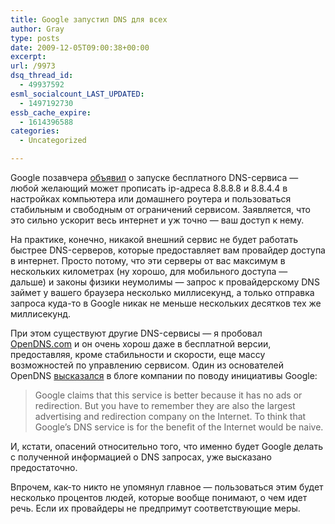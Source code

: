```yaml
---
title: Google запустил DNS для всех
author: Gray
type: posts
date: 2009-12-05T09:00:38+00:00
excerpt:
url: /9973
dsq_thread_id:
  - 49937592
esml_socialcount_LAST_UPDATED:
  - 1497192730
essb_cache_expire:
  - 1614396588
categories:
  - Uncategorized

---
```








Google позавчера [объявил][1] о запуске бесплатного DNS-сервиса &#8212; любой желающий может прописать ip-адреса 8.8.8.8 и 8.8.4.4 в настройках компьютера или домашнего роутера и пользоваться стабильным и свободным от ограничений сервисом. Заявляется, что это сильно ускорит весь интернет и уж точно &#8212; ваш доступ к нему.

На практике, конечно, никакой внешний сервис не будет работать быстрее DNS-серверов, которые предоставляет вам провайдер доступа в интернет. Просто потому, что эти серверы от вас максимум в нескольких километрах (ну хорошо, для мобильного доступа &#8212; дальше) и законы физики неумолимы &#8212; запрос к провайдерскому DNS займет у вашего браузера несколько миллисекунд, а только отправка запроса куда-то в Google никак не меньше нескольких десятков тех же миллисекунд.

При этом существуют другие DNS-сервисы &#8212; я пробовал [OpenDNS.com][2] и он очень хорош даже в бесплатной версии, предоставляя, кроме стабильности и скорости, еще массу возможностей по управлению сервисом. Один из основателей OpenDNS [высказался][3] в блоге компании по поводу инициативы Google:

> Google claims that this service is better because it has no ads or redirection. But you have to remember they are also the largest advertising and redirection company on the Internet. To think that Google’s DNS service is for the benefit of the Internet would be naive.

И, кстати, опасений относительно того, что именно будет Google делать с полученной информацией о DNS запросах, уже высказано предостаточно.

Впрочем, как-то никто не упомянул главное &#8212; пользоваться этим будет несколько процентов людей, которые вообще понимают, о чем идет речь. Если их провайдеры не предпримут соответствующие меры.

 [1]: http://googleblog.blogspot.com/2009/12/introducing-google-public-dns.html
 [2]: http://www.opendns.com/
 [3]: http://blog.opendns.com/2009/12/03/opendns-google-dns/